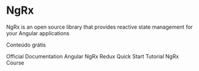 # NgRx

NgRx is an open source library that provides reactive state management for your Angular applications

<ResourceGroupTitle>Conteúdo grátis</ResourceGroupTitle>

<BadgeLink colorScheme='blue' badgeText='Official Docs' href='https://ngrx.io/docs'>Official Documentation</BadgeLink>
<BadgeLink badgeText='Watch' href='https://www.youtube.com/watch?v=2LCo926NFLI'>Angular NgRx Redux Quick Start Tutorial</BadgeLink>
<BadgeLink colorScheme='green' badgeText='Course' href='https://www.youtube.com/watch?v=nuHBHD32iw8'>NgRx Course</BadgeLink>
